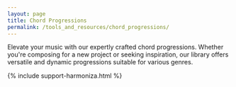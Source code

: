 ```yaml
---
layout: page
title: Chord Progressions
permalink: /tools_and_resources/chord_progressions/
---
```


Elevate your music with our expertly crafted chord progressions. Whether you're composing for a new project or seeking inspiration, our library offers versatile and dynamic progressions suitable for various genres.

{% include support-harmoniza.html %}
